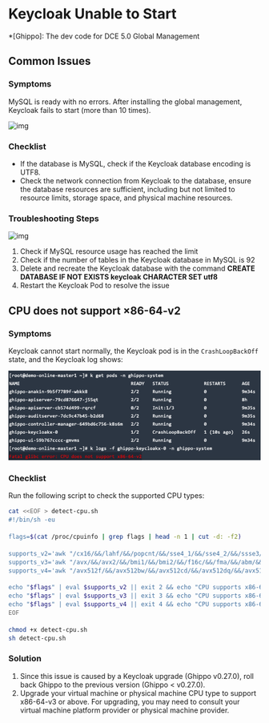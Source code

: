 # Keycloak Unable to Start

*[Ghippo]: The dev code for DCE 5.0 Global Management

## Common Issues

### Symptoms

MySQL is ready with no errors. After installing the global management, Keycloak fails to start (more than 10 times).

![img](https://docs.daocloud.io/daocloud-docs-images/docs/reference/images/restart01.png)

### Checklist

- If the database is MySQL, check if the Keycloak database encoding is UTF8.
- Check the network connection from Keycloak to the database, ensure the database resources
  are sufficient, including but not limited to resource limits, storage space, and physical machine resources.

### Troubleshooting Steps

![img](https://docs.daocloud.io/daocloud-docs-images/docs/reference/images/restart02.png)

1. Check if MySQL resource usage has reached the limit
2. Check if the number of tables in the Keycloak database in MySQL is 92
3. Delete and recreate the Keycloak database with the command
   **CREATE DATABASE IF NOT EXISTS keycloak CHARACTER SET utf8**
4. Restart the Keycloak Pod to resolve the issue

## CPU does not support ×86-64-v2

### Symptoms

Keycloak cannot start normally, the Keycloak pod is in the `CrashLoopBackOff` state, and the Keycloak log shows:

![img.png](../images/14.png)

### Checklist

Run the following script to check the supported CPU types:

```bash
cat <<EOF > detect-cpu.sh
#!/bin/sh -eu

flags=$(cat /proc/cpuinfo | grep flags | head -n 1 | cut -d: -f2)

supports_v2='awk "/cx16/&&/lahf/&&/popcnt/&&/sse4_1/&&/sse4_2/&&/ssse3/ {found=1} END {exit !found}"'
supports_v3='awk "/avx/&&/avx2/&&/bmi1/&&/bmi2/&&/f16c/&&/fma/&&/abm/&&/movbe/&&/xsave/ {found=1} END {exit !found}"'
supports_v4='awk "/avx512f/&&/avx512bw/&&/avx512cd/&&/avx512dq/&&/avx512vl/ {found=1} END {exit !found}"'

echo "$flags" | eval $supports_v2 || exit 2 && echo "CPU supports x86-64-v2"
echo "$flags" | eval $supports_v3 || exit 3 && echo "CPU supports x86-64-v3"
echo "$flags" | eval $supports_v4 || exit 4 && echo "CPU supports x86-64-v4"
EOF

chmod +x detect-cpu.sh
sh detect-cpu.sh
```

### Solution

1. Since this issue is caused by a Keycloak upgrade (Ghippo v0.27.0), roll back Ghippo to the previous version (Ghippo < v0.27.0).
2. Upgrade your virtual machine or physical machine CPU type to support x86-64-v3 or above.
   For upgrading, you may need to consult your virtual machine platform provider or physical machine provider.
